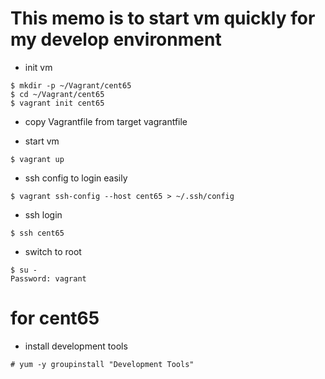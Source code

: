 # This memo is to start vm quickly for my develop environment

* init vm

```
$ mkdir -p ~/Vagrant/cent65
$ cd ~/Vagrant/cent65
$ vagrant init cent65
```

* copy Vagrantfile from target vagrantfile


* start vm

```
$ vagrant up
```

* ssh config to login easily

```
$ vagrant ssh-config --host cent65 > ~/.ssh/config
```

* ssh login

```
$ ssh cent65
```

* switch to root

```
$ su -
Password: vagrant
```

# for cent65

* install development tools

```
# yum -y groupinstall "Development Tools"
```
